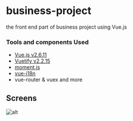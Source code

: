 # business-project
the front end part of business project using Vue.js

### Tools and components Used
 - [Vue.js v2.6.11](https://vuejs.org/)
 - [Vuetify v2.2.15](https://vuetifyjs.com/en/)
 - [moment.js](https://momentjs.com/)
 - [vue-i18n](https://kazupon.github.io/vue-i18n/)
 - vue-router & vuex
 and more

## Screens
![alt]()

